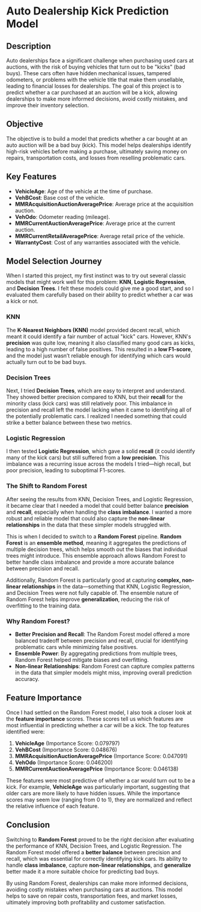 # Auto Dealership Kick Prediction Model

## Description

Auto dealerships face a significant challenge when purchasing used cars at auctions, with the risk of buying vehicles that turn out to be "kicks" (bad buys). These cars often have hidden mechanical issues, tampered odometers, or problems with the vehicle title that make them unsellable, leading to financial losses for dealerships. The goal of this project is to predict whether a car purchased at an auction will be a kick, allowing dealerships to make more informed decisions, avoid costly mistakes, and improve their inventory selection.

## Objective

The objective is to build a model that predicts whether a car bought at an auto auction will be a bad buy (kick). This model helps dealerships identify high-risk vehicles before making a purchase, ultimately saving money on repairs, transportation costs, and losses from reselling problematic cars.

## Key Features

- **VehicleAge**: Age of the vehicle at the time of purchase.
- **VehBCost**: Base cost of the vehicle.
- **MMRAcquisitionAuctionAveragePrice**: Average price at the acquisition auction.
- **VehOdo**: Odometer reading (mileage).
- **MMRCurrentAuctionAveragePrice**: Average price at the current auction.
- **MMRCurrentRetailAveragePrice**: Average retail price of the vehicle.
- **WarrantyCost**: Cost of any warranties associated with the vehicle.

## Model Selection Journey

When I started this project, my first instinct was to try out several classic models that might work well for this problem: **KNN**, **Logistic Regression**, and **Decision Trees**. I felt these models could give me a good start, and so I evaluated them carefully based on their ability to predict whether a car was a kick or not.

### KNN

The **K-Nearest Neighbors (KNN)** model provided decent recall, which meant it could identify a fair number of actual "kick" cars. However, KNN's **precision** was quite low, meaning it also classified many good cars as kicks, leading to a high number of false positives. This resulted in a **low F1-score**, and the model just wasn’t reliable enough for identifying which cars would actually turn out to be bad buys.

### Decision Trees

Next, I tried **Decision Trees**, which are easy to interpret and understand. They showed better precision compared to KNN, but their **recall** for the minority class (kick cars) was still relatively poor. This imbalance in precision and recall left the model lacking when it came to identifying all of the potentially problematic cars. I realized I needed something that could strike a better balance between these two metrics.

### Logistic Regression

I then tested **Logistic Regression**, which gave a solid **recall** (it could identify many of the kick cars) but still suffered from a **low precision**. This imbalance was a recurring issue across the models I tried—high recall, but poor precision, leading to suboptimal F1-scores.

### The Shift to Random Forest

After seeing the results from KNN, Decision Trees, and Logistic Regression, it became clear that I needed a model that could better balance **precision** and **recall**, especially when handling the **class imbalance**. I wanted a more robust and reliable model that could also capture the **non-linear relationships** in the data that these simpler models struggled with.

This is when I decided to switch to a **Random Forest** pipeline. **Random Forest** is an **ensemble method**, meaning it aggregates the predictions of multiple decision trees, which helps smooth out the biases that individual trees might introduce. This ensemble approach allows Random Forest to better handle class imbalance and provide a more accurate balance between precision and recall.

Additionally, Random Forest is particularly good at capturing **complex, non-linear relationships** in the data—something that KNN, Logistic Regression, and Decision Trees were not fully capable of. The ensemble nature of Random Forest helps improve **generalization**, reducing the risk of overfitting to the training data.

### Why Random Forest?

- **Better Precision and Recall**: The Random Forest model offered a more balanced tradeoff between precision and recall, crucial for identifying problematic cars while minimizing false positives.
- **Ensemble Power**: By aggregating predictions from multiple trees, Random Forest helped mitigate biases and overfitting.
- **Non-linear Relationships**: Random Forest can capture complex patterns in the data that simpler models might miss, improving overall prediction accuracy.

## Feature Importance

Once I had settled on the Random Forest model, I also took a closer look at the **feature importance** scores. These scores tell us which features are most influential in predicting whether a car will be a kick. The top features identified were:

1. **VehicleAge** (Importance Score: 0.079797)
2. **VehBCost** (Importance Score: 0.048676)
3. **MMRAcquisitionAuctionAveragePrice** (Importance Score: 0.047091)
4. **VehOdo** (Importance Score: 0.046200)
5. **MMRCurrentAuctionAveragePrice** (Importance Score: 0.046138)

These features were most predictive of whether a car would turn out to be a kick. For example, **VehicleAge** was particularly important, suggesting that older cars are more likely to have hidden issues. While the importance scores may seem low (ranging from 0 to 1), they are normalized and reflect the relative influence of each feature.

## Conclusion

Switching to **Random Forest** proved to be the right decision after evaluating the performance of KNN, Decision Trees, and Logistic Regression. The Random Forest model offered a **better balance** between precision and recall, which was essential for correctly identifying kick cars. Its ability to handle **class imbalance**, capture **non-linear relationships**, and **generalize** better made it a more suitable choice for predicting bad buys.

By using Random Forest, dealerships can make more informed decisions, avoiding costly mistakes when purchasing cars at auctions. This model helps to save on repair costs, transportation fees, and market losses, ultimately improving both profitability and customer satisfaction.
